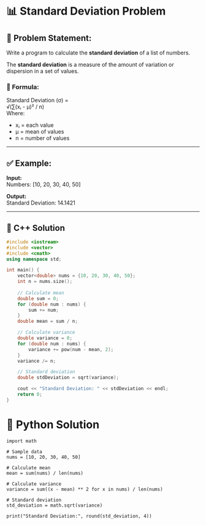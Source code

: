 # 📊 Standard Deviation Problem

## 🧮 Problem Statement:
Write a program to calculate the **standard deviation** of a list of numbers.

The **standard deviation** is a measure of the amount of variation or dispersion in a set of values.

### 🔢 Formula:
Standard Deviation (σ) =  
√(∑(xᵢ - μ)² / n)  
Where:  
- xᵢ = each value  
- μ = mean of values  
- n = number of values  

---

## ✅ Example:
**Input:**  
Numbers: [10, 20, 30, 40, 50]  

**Output:**  
Standard Deviation: 14.1421

---

## 🧾 C++ Solution

```cpp
#include <iostream>
#include <vector>
#include <cmath>
using namespace std;

int main() {
    vector<double> nums = {10, 20, 30, 40, 50};
    int n = nums.size();
    
    // Calculate mean
    double sum = 0;
    for (double num : nums) {
        sum += num;
    }
    double mean = sum / n;

    // Calculate variance
    double variance = 0;
    for (double num : nums) {
        variance += pow(num - mean, 2);
    }
    variance /= n;

    // Standard deviation
    double stdDeviation = sqrt(variance);

    cout << "Standard Deviation: " << stdDeviation << endl;
    return 0;
}
```
# 🐍 Python Solution
```
import math

# Sample data
nums = [10, 20, 30, 40, 50]

# Calculate mean
mean = sum(nums) / len(nums)

# Calculate variance
variance = sum((x - mean) ** 2 for x in nums) / len(nums)

# Standard deviation
std_deviation = math.sqrt(variance)

print("Standard Deviation:", round(std_deviation, 4))
```
